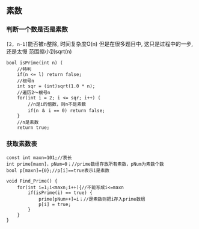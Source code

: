 ## 素数
### 判断一个数是否是素数
`[2, n-1]`能否被n整除, 时间复杂度O(n)
但是在很多题目中, 这只是过程中的一步, 还是太慢
范围缩小到sqrt(n)
```
bool isPrime(int n) (
    //特判
    if(n <= l) return false;
    //根号n
    int sqr = (int)sqrt(1.0 * n);
    //遍历2～根号n
    for(int i = 2; i <= sqr; i++) (
        //n是i的倍数，则n不是素数
        if(n ＆ i == 0) return false;
    }
    //n是素数
    return true;
```

### 获取素数表
```
const int maxn=101;//表长
int prime[maxn]，pNum=0；//prime数组存放所有素数，pNum为素数个数
bool p[maxn]={0};//p[i]==true表示i是素数

void Find_Prime() {
    for(int i=1;i<maxn;i++){//不能写成i<=maxn
        if(isPrime(i) == true) {
            prime[pNum++]=i；//是素数则把i存入prime数组
            p[i] = true;
        }
    }
}
```


